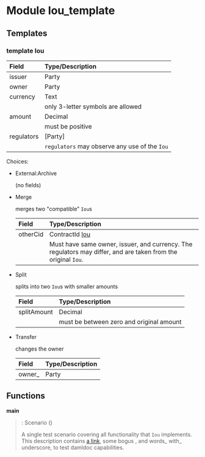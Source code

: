 # <a name="module-ioutemplate-98694"></a>Module Iou\_template

## Templates

### <a name="type-ioutemplate-iou-55222"></a>template Iou

| Field      | Type/Description |
| :--------- | :----------------
| issuer     | Party |
| owner      | Party |
| currency   | Text |
|            | only 3-letter symbols are allowed |
| amount     | Decimal |
|            | must be positive |
| regulators | \[Party\] |
|            | `regulators` may observe any use of the `Iou` |


Choices:

* External:Archive
  
  (no fields)
* Merge
  
  merges two "compatible" `Iou`s
  
  | Field    | Type/Description |
  | :------- | :----------------
  | otherCid | ContractId [Iou](#type-ioutemplate-iou-55222) |
  |          | Must have same owner, issuer, and currency. The regulators may differ, and are taken from the original `Iou`. |
  
* Split
  
  splits into two `Iou`s with
  smaller amounts
  
  | Field       | Type/Description |
  | :---------- | :----------------
  | splitAmount | Decimal |
  |             | must be between zero and original amount |
  
* Transfer
  
  changes the owner
  
  | Field   | Type/Description |
  | :------ | :----------------
  | owner\_ | Party |
  

## Functions

<a name="function-ioutemplate-main-13221"></a>**main**  
> : Scenario ()
> 
> A single test scenario covering all functionality that `Iou` implements.
> This description contains [a link](http://example.com), some bogus <inline html>,
> and words_ with_ underscore, to test damldoc capabilities.
> 

